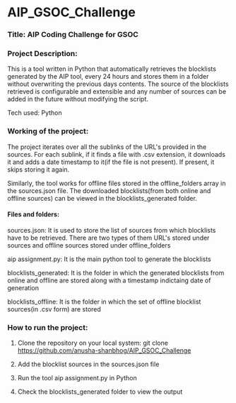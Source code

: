# AIP_GSOC_Challenge
### Title: AIP Coding Challenge for GSOC
### Project Description: 
This is a tool written in Python that automatically retrieves the blocklists generated by the AIP tool, every 24 hours and stores them in a folder without overwriting the previous days contents.
The source of the blocklists retrieved is configurable and extensible and any number of sources can be added in the future without modifying the script.

Tech used: Python

### Working of the project:
The project iterates over all the sublinks of the URL's provided in the sources. For each sublink, if it finds a file with .csv extension, it downloads it and 
adds a date timestamp to it(if the file is not present). If present, it skips storing it again.

Similarly, the tool works for offline files stored in the offline_folders array in the sources.json file. The downloaded blocklists(from both online and offline sources) can be viewed in the blocklists_generated folder.


#### Files and folders:
sources.json: It is used to store the list of sources from which blocklists have to be retrieved. There are two types of them URL's stored under sources and offline sources stored under offline_folders

aip assignment.py: It is the main python tool to generate the blocklists

blocklists_generated: It is the folder in which the generated blocklists from online and offline are stored along with a timestamp indictaing date of generation

blocklists_offline: It is the folder in which the set of offline blocklist sources(in .csv form) are stored

### How to run the project:
1. Clone the repository on your local system: git clone https://github.com/anusha-shanbhog/AIP_GSOC_Challenge

2. Add the blocklist sources in the sources.json file

2. Run the tool aip assignment.py in Python

3. Check the blocklists_generated folder to view the output
